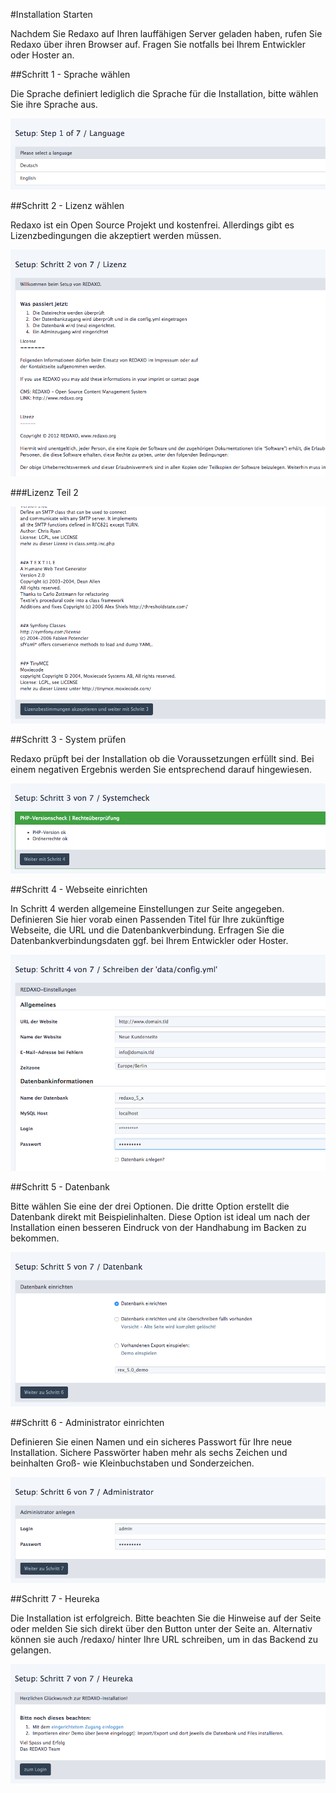 #Installation Starten

Nachdem Sie Redaxo auf Ihren lauffähigen Server geladen haben, rufen Sie Redaxo über ihren Browser auf. Fragen Sie notfalls bei Ihrem Entwickler oder Hoster an.

##Schritt 1 - Sprache wählen

Die Sprache definiert lediglich die Sprache für die Installation, bitte wählen Sie ihre Sprache aus.

![Sprache wählen](../assets/installation_steps/install_language.png)

##Schritt 2 - Lizenz wählen

Redaxo ist ein Open Source Projekt und kostenfrei. Allerdings gibt es Lizenzbedingungen die akzeptiert werden müssen.

![Lizenz Teil 1](../assets/installation_steps/install_licence_1.png)

###Lizenz Teil 2

![Lizenz Teil 2](../assets/installation_steps/install_licence_2.png)

##Schritt 3 - System prüfen

Redaxo prüpft bei der Installation ob die Voraussetzungen erfüllt sind. Bei einem negativen Ergebnis werden Sie entsprechend darauf hingewiesen.

![System-Check](../assets/installation_steps/install_system_check.png)

##Schritt 4 - Webseite einrichten

In Schritt 4 werden allgemeine Einstellungen zur Seite angegeben. Definieren Sie hier vorab einen Passenden Titel für Ihre zukünftige Webseite, die URL und die Datenbankverbindung. Erfragen Sie die Datenbankverbindungsdaten ggf. bei Ihrem Entwickler oder Hoster.

![Seiten konfiguration](../assets/installation_steps/install_site_config.png)

##Schritt 5 - Datenbank

Bitte wählen Sie eine der drei Optionen. Die dritte Option erstellt die Datenbank direkt mit Beispielinhalten. Diese Option ist ideal um nach der Installation einen besseren Eindruck von der Handhabung im Backen zu bekommen.

![Datenbank einrichten](../assets/installation_steps/install_database.png)

##Schritt 6 - Administrator einrichten

Definieren Sie einen Namen und ein sicheres Passwort für Ihre neue Installation. Sichere Passwörter haben mehr als sechs Zeichen und beinhalten Groß- wie Kleinbuchstaben und Sonderzeichen.

![Backendbenutzer definieren](../assets/installation_steps/install_new_admin.png)

##Schritt 7 - Heureka

Die Installation ist erfolgreich. Bitte beachten Sie die Hinweise auf der Seite oder melden Sie sich direkt über den Button unter der Seite an. Alternativ können sie auch /redaxo/ hinter Ihre URL schreiben, um in das Backend zu gelangen.

![Heureka! Redaxo wurde erfolgreich installiert](../assets/installation_steps/install_finish.png)



